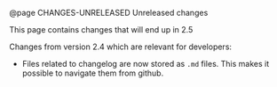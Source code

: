 @page CHANGES-UNRELEASED Unreleased changes

This page contains changes that will end up in 2.5

Changes from version 2.4 which are relevant for developers:
- Files related to changelog are now stored as `.md` files. This makes
  it possible to navigate them from github.
